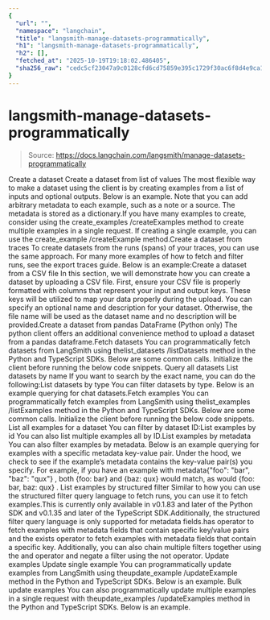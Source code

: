 ```yaml
---
{
  "url": "",
  "namespace": "langchain",
  "title": "langsmith-manage-datasets-programmatically",
  "h1": "langsmith-manage-datasets-programmatically",
  "h2": [],
  "fetched_at": "2025-10-19T19:18:02.486405",
  "sha256_raw": "cedc5cf23047a9c0128cfd6cd75859e395c1729f30ac6f8d4e9ca199572a280d"
}
---
```


# langsmith-manage-datasets-programmatically

> Source: https://docs.langchain.com/langsmith/manage-datasets-programmatically

Create a dataset
Create a dataset from list of values
The most flexible way to make a dataset using the client is by creating examples from a list of inputs and optional outputs. Below is an example. Note that you can add arbitrary metadata to each example, such as a note or a source. The metadata is stored as a dictionary.If you have many examples to create, consider using the
create_examples
/createExamples
method to create multiple examples in a single request. If creating a single example, you can use the create_example
/createExample
method.Create a dataset from traces
To create datasets from the runs (spans) of your traces, you can use the same approach. For many more examples of how to fetch and filter runs, see the export traces guide. Below is an example:Create a dataset from a CSV file
In this section, we will demonstrate how you can create a dataset by uploading a CSV file. First, ensure your CSV file is properly formatted with columns that represent your input and output keys. These keys will be utilized to map your data properly during the upload. You can specify an optional name and description for your dataset. Otherwise, the file name will be used as the dataset name and no description will be provided.Create a dataset from pandas DataFrame (Python only)
The python client offers an additional convenience method to upload a dataset from a pandas dataframe.Fetch datasets
You can programmatically fetch datasets from LangSmith using thelist_datasets
/listDatasets
method in the Python and TypeScript SDKs. Below are some common calls.
Initialize the client before running the below code snippets.
Query all datasets
List datasets by name
If you want to search by the exact name, you can do the following:List datasets by type
You can filter datasets by type. Below is an example querying for chat datasets.Fetch examples
You can programmatically fetch examples from LangSmith using thelist_examples
/listExamples
method in the Python and TypeScript SDKs. Below are some common calls.
Initialize the client before running the below code snippets.
List all examples for a dataset
You can filter by dataset ID:List examples by id
You can also list multiple examples all by ID.List examples by metadata
You can also filter examples by metadata. Below is an example querying for examples with a specific metadata key-value pair. Under the hood, we check to see if the example’s metadata contains the key-value pair(s) you specify. For example, if you have an example with metadata{"foo": "bar", "baz": "qux"}
, both {foo: bar}
and {baz: qux}
would match, as would {foo: bar, baz: qux}
.
List examples by structured filter
Similar to how you can use the structured filter query language to fetch runs, you can use it to fetch examples.This is currently only available in v0.1.83 and later of the Python SDK and v0.1.35 and later of the TypeScript SDK.Additionally, the structured filter query language is only supported for
metadata
fields.has
operator to fetch examples with metadata fields that contain specific key/value pairs and the exists
operator to fetch examples with metadata fields that contain a specific key. Additionally, you can also chain multiple filters together using the and
operator and negate a filter using the not
operator.
Update examples
Update single example
You can programmatically update examples from LangSmith using theupdate_example
/updateExample
method in the Python and TypeScript SDKs. Below is an example.
Bulk update examples
You can also programmatically update multiple examples in a single request with theupdate_examples
/updateExamples
method in the Python and TypeScript SDKs. Below is an example.